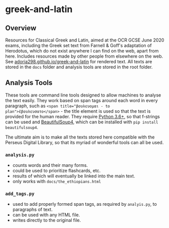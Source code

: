 # greek-and-latin

## Overview

Resources for Classical Greek and Latin, aimed at the OCR GCSE June 2020 exams, including the Greek set text from Farnell & Goff's adaptation of Herodotus, which do not exist anywhere I can find on the web, apart from here. Includes resources made by other people from elsewhere on the web.
See [adoria298.github.io/greek-and-latin](https://adoria298.github.io/greek-and-latin) for rendered text.
All texts are stored in the `docs` folder and analysis tools are stored in the root folder.

## Analysis Tools

These tools are command line tools designed to allow machines to analyse the text easily. They work based on span tags around each word in every paragraph, such as `<span title="βουλευομαι - to plan">ἐβουλευσατο</span>` - the title element is used so that the text is provided for the human reader. They require [Python 3.6+](https://www.python.org), so that f-strings can be used and [BeautifulSoup4](https://www.crummy.com/software/BeautifulSoup/), which can be installed with `pip install beautifulsoup4`.

The ultimate aim is to make all the texts stored here compatible with the Perseus Digital Library, so that its myriad of wonderful tools can all be used. 

### `analysis.py`

- counts words and their many forms.
- could be used to prioritize flashcards, etc.
- results of which will eventually be linked into the main text.
- only works with `docs/the_ethiopians.html`

### `add_tags.py`

- used to add properly formed span tags, as required by `analyis.py`, to paragraphs of text.
- can be used with any HTML file.
- writes directly to the original file.
